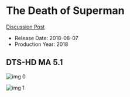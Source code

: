 # The Death of Superman

[Discussion Post](https://www.avsforum.com/threads/bass-eq-for-filtered-movies.2995212/post-57558786)

* Release Date: 2018-08-07
* Production Year: 2018

## DTS-HD MA 5.1

![img 0](https://i.imgur.com/xQV6ZYR.jpg)

![img 1](https://i.imgur.com/7Gokazl.jpg)

